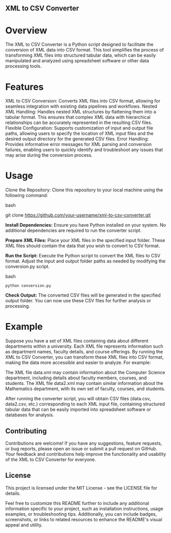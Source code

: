 ## XML to CSV Converter
# Overview

The XML to CSV Converter is a Python script designed to facilitate the conversion of XML data into CSV format. This tool simplifies the process of transforming XML files into structured tabular data, which can be easily manipulated and analyzed using spreadsheet software or other data processing tools.
# Features

  XML to CSV Conversion: Converts XML files into CSV format, allowing for seamless integration with existing data pipelines and workflows.
  Nested XML Handling: Handles nested XML structures by flattening them into a tabular format. This ensures that complex XML data with hierarchical relationships can be accurately represented in the resulting CSV files.
  Flexible Configuration: Supports customization of input and output file paths, allowing users to specify the location of XML input files and the desired output directory for the generated CSV files.
  Error Handling: Provides informative error messages for XML parsing and conversion failures, enabling users to quickly identify and troubleshoot any issues that may arise during the conversion process.

# Usage

  Clone the Repository: Clone this repository to your local machine using the following command:

  bash

git clone https://github.com/your-username/xml-to-csv-converter.git

**Install Dependencies:** Ensure you have Python installed on your system. No additional dependencies are required to run the converter script.

**Prepare XML Files:** Place your XML files in the specified input folder. These XML files should contain the data that you wish to convert to CSV format.

**Run the Script:** Execute the Python script to convert the XML files to CSV format. Adjust the input and output folder paths as needed by modifying the conversion.py script.

bash

    python conversion.py

  **Check Output:** The converted CSV files will be generated in the specified output folder. You can now use these CSV files for further analysis or processing.

# Example

Suppose you have a set of XML files containing data about different departments within a university. Each XML file represents information such as department names, faculty details, and course offerings. By running the XML to CSV Converter, you can transform these XML files into CSV format, making the data more accessible and easier to analyze. For example:

  The XML file data.xml may contain information about the Computer Science department, including details about faculty members, courses, and students.
  The XML file data2.xml may contain similar information about the Mathematics department, with its own set of faculty, courses, and students.

After running the converter script, you will obtain CSV files (data.csv, data2.csv, etc.) corresponding to each XML input file, containing structured tabular data that can be easily imported into spreadsheet software or databases for analysis.
## Contributing

Contributions are welcome! If you have any suggestions, feature requests, or bug reports, please open an issue or submit a pull request on GitHub. Your feedback and contributions help improve the functionality and usability of the XML to CSV Converter for everyone.
## License

This project is licensed under the MIT License - see the LICENSE file for details.

Feel free to customize this README further to include any additional information specific to your project, such as installation instructions, usage examples, or troubleshooting tips. Additionally, you can include badges, screenshots, or links to related resources to enhance the README's visual appeal and utility.
